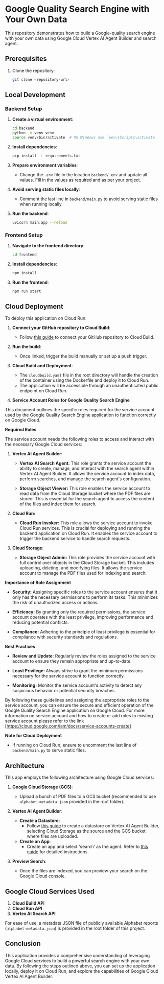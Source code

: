 # Google Quality Search Engine with Your Own Data

This repository demonstrates how to build a Google-quality search engine with your own data using
Google Cloud Vertex AI Agent Builder and search agent.

## Prerequisites

1. Clone the repository:
   ```sh
   git clone <repository-url>
   ```

## Local Development

### Backend Setup

1. **Create a virtual environment**:

   ```sh
   cd backend
   python -m venv venv
   source venv/bin/activate  # On Windows use `venv\Scripts\activate`
   ```

2. **Install dependencies**:

   ```sh
   pip install -r requirements.txt
   ```

3. **Prepare environment variables**:

   - Change the `.env` file in the location `backend/.env` and update all values. Fill in the values as required and as per your project.

4. **Avoid serving static files locally**:

   - Comment the last line in `backend/main.py` to avoid serving static files when running locally.

5. **Run the backend**:
   ```sh
   uvicorn main:app --reload
   ```

### Frontend Setup

1. **Navigate to the frontend directory**:

   ```sh
   cd frontend
   ```

2. **Install dependencies**:

   ```sh
   npm install
   ```

3. **Run the frontend**:
   ```sh
   npm run start
   ```

## Cloud Deployment

To deploy this application on Cloud Run:

1. **Connect your GitHub repository to Cloud Build**:

   - Follow [this guide](https://cloud.google.com/build/docs/automating-builds/github/connect-repo-github) to connect your GitHub repository to Cloud Build.

2. **Run the build**:

   - Once linked, trigger the build manually or set up a push trigger.

3. **Cloud Build and Deployment**:
   - The `cloudbuild.yaml` file in the root directory will handle the creation of the container using the Dockerfile and deploy it to Cloud Run.
   - The application will be accessible through an unauthenticated public endpoint on Cloud Run.
4. **Service Account Roles for Google Quality Search Engine**

This document outlines the specific roles required for the service account used by the Google Quality Search Engine application to function correctly on Google Cloud.

**Required Roles**

The service account needs the following roles to access and interact with the necessary Google Cloud services:

1. **Vertex AI Agent Builder:**

   - **Vertex AI Search Agent:** This role grants the service account the ability to create, manage, and interact with the search agent within Vertex AI Agent Builder. It allows the service account to index data, perform searches, and manage the search agent's configuration.

   - **Storage Object Viewer:** This role enables the service account to read data from the Cloud Storage bucket where the PDF files are stored. This is essential for the search agent to access the content of the files and index them for search.

2. **Cloud Run:**

   - **Cloud Run Invoker:** This role allows the service account to invoke Cloud Run services. This is crucial for deploying and running the backend application on Cloud Run. It enables the service account to trigger the backend service to handle search requests.

3. **Cloud Storage:**

   - **Storage Object Admin:** This role provides the service account with full control over objects in the Cloud Storage bucket. This includes uploading, deleting, and modifying files. It allows the service account to manage the PDF files used for indexing and search.

**Importance of Role Assignment**

- **Security:** Assigning specific roles to the service account ensures that it only has the necessary permissions to perform its tasks. This minimizes the risk of unauthorized access or actions.

- **Efficiency:** By granting only the required permissions, the service account operates with the least privilege, improving performance and reducing potential conflicts.

- **Compliance:** Adhering to the principle of least privilege is essential for compliance with security standards and regulations.

**Best Practices**

- **Review and Update:** Regularly review the roles assigned to the service account to ensure they remain appropriate and up-to-date.

- **Least Privilege:** Always strive to grant the minimum permissions necessary for the service account to function correctly.

- **Monitoring:** Monitor the service account's activity to detect any suspicious behavior or potential security breaches.

By following these guidelines and assigning the appropriate roles to the service account, you can ensure the secure and efficient operation of the Google Quality Search Engine application on Google Cloud.
For more information on service account and how to create or add roles to existing service account please refer to the link [https://cloud.google.com/iam/docs/service-accounts-create]

**Note for Cloud Deployment**

- If running on Cloud Run, ensure to uncomment the last line of `backend/main.py` to serve static files.

## Architecture

This app employs the following architecture using Google Cloud services:

1. **Google Cloud Storage (GCS)**:

   - Upload a bunch of PDF files to a GCS bucket (recommended to use `alphabet-metadata.json` provided in the root folder).

2. **Vertex AI Agent Builder**:

   - **Create a Datastore**:
     - Follow [this guide](https://cloud.google.com/generative-ai-app-builder/docs/create-data-store-es#cloud-storage) to create a datastore on Vertex AI Agent Builder, selecting Cloud Storage as the source and the GCS bucket where files are uploaded.
   - **Create an App**:
     - Create an app and select 'search' as the agent. Refer to [this guide](https://cloud.google.com/generative-ai-app-builder/docs/create-engine-es) for detailed instructions.

3. **Preview Search**:
   - Once the files are indexed, you can preview your search on the Google Cloud console.

## Google Cloud Services Used

1. **Cloud Build API**
2. **Cloud Run API**
3. **Vertex AI Search API**

For ease of use, a metadata JSON file of publicly available Alphabet reports (`alphabet-metadata.json`) is provided in the root folder of this project.

## Conclusion

This application provides a comprehensive understanding of leveraging Google Cloud services to build a powerful search engine with your own data. By following the steps outlined above, you can set up the application locally, deploy it on Cloud Run, and explore the capabilities of Google Cloud Vertex AI Agent Builder.

